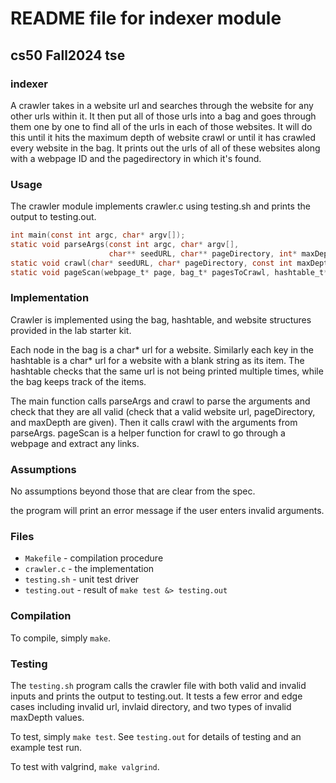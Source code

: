 # README file for indexer module
## cs50 Fall2024 tse

### indexer

A crawler takes in a website url and searches through the website for any other urls within it. It then put all of those urls into a bag and goes through them one by one to find all of the urls in each of those websites. It will do this until it hits the maximum depth of website crawl or until it has crawled every website in the bag. It prints out the urls of all of these websites along with a webpage ID and the pagedirectory in which it's found.

### Usage

The crawler module implements crawler.c using testing.sh and prints the output to testing.out.

```c
int main(const int argc, char* argv[]);
static void parseArgs(const int argc, char* argv[],
                      char** seedURL, char** pageDirectory, int* maxDepth);
static void crawl(char* seedURL, char* pageDirectory, const int maxDepth);
static void pageScan(webpage_t* page, bag_t* pagesToCrawl, hashtable_t* pagesSeen);
```

### Implementation

Crawler is implemented using the bag, hashtable, and website structures provided in the lab starter kit. 

Each node in the bag is a char* url for a website. Similarly each key in the hashtable is a char* url for a website with a blank string as its item. The hashtable checks that the same url is not being printed multiple times, while the bag keeps track of the items.

The main function calls parseArgs and crawl to parse the arguments and check that they are all valid (check that a valid website url, pageDirectory, and maxDepth are given). Then it calls crawl with the arguments from parseArgs. pageScan is a helper function for crawl to go through a webpage and extract any links.

### Assumptions

No assumptions beyond those that are clear from the spec.

the program will print an error message if the user enters invalid arguments. 

### Files

* `Makefile` - compilation procedure
* `crawler.c` - the implementation
* `testing.sh` - unit test driver
* `testing.out` - result of `make test &> testing.out`

### Compilation

To compile, simply `make`.

### Testing

The `testing.sh` program calls the crawler file with both valid and invalid inputs and prints the output to testing.out.
It tests a few error and edge cases including invalid url, invlaid directory, and two types of invalid maxDepth values.

To test, simply `make test`.
See `testing.out` for details of testing and an example test run.

To test with valgrind, `make valgrind`.